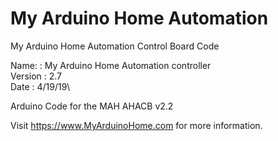 # My Arduino Home Automation

My Arduino Home Automation Control Board Code

Name:     : My Arduino Home Automation controller\
Version   : 2.7\
Date      : 4/19/19\

Arduino Code for the MAH AHACB v2.2

Visit https://www.MyArduinoHome.com for more information.
